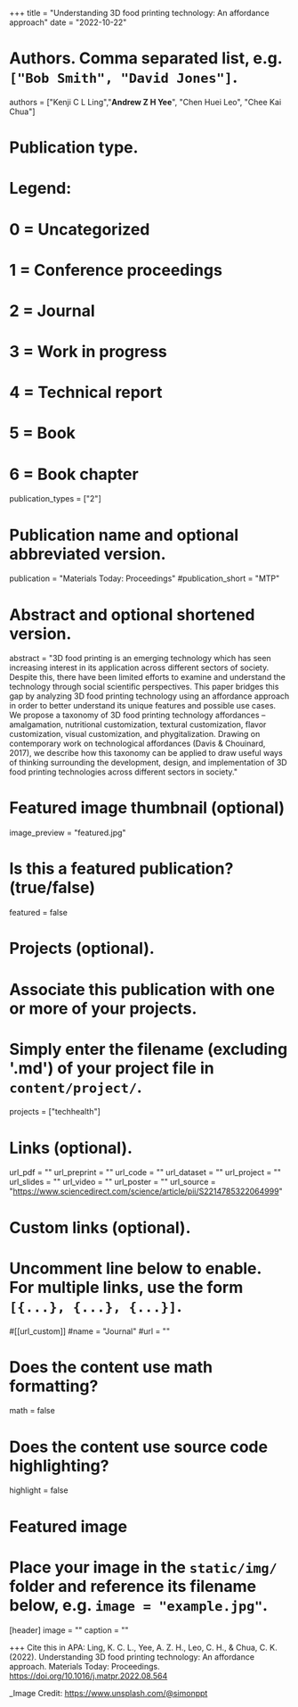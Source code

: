 +++
title = "Understanding 3D food printing technology: An affordance approach"
date = "2022-10-22"

# Authors. Comma separated list, e.g. `["Bob Smith", "David Jones"]`.

authors = ["Kenji C L Ling","**Andrew Z H Yee**", "Chen Huei Leo", "Chee Kai Chua"]

# Publication type.
# Legend:
# 0 = Uncategorized
# 1 = Conference proceedings
# 2 = Journal
# 3 = Work in progress
# 4 = Technical report
# 5 = Book
# 6 = Book chapter
publication_types = ["2"]

# Publication name and optional abbreviated version.
publication = "Materials Today: Proceedings"
#publication_short = "MTP"

# Abstract and optional shortened version.

abstract = "3D food printing is an emerging technology which has seen increasing interest in its application across different sectors of society. Despite this, there have been limited efforts to examine and understand the technology through social scientific perspectives. This paper bridges this gap by analyzing 3D food printing technology using an affordance approach in order to better understand its unique features and possible use cases. We propose a taxonomy of 3D food printing technology affordances – amalgamation, nutritional customization, textural customization, flavor customization, visual customization, and phygitalization. Drawing on contemporary work on technological affordances (Davis & Chouinard, 2017), we describe how this taxonomy can be applied to draw useful ways of thinking surrounding the development, design, and implementation of 3D food printing technologies across different sectors in society."

# Featured image thumbnail (optional)
image_preview = "featured.jpg"

# Is this a featured publication? (true/false)
featured = false

# Projects (optional).
#   Associate this publication with one or more of your projects.
#   Simply enter the filename (excluding '.md') of your project file in `content/project/`.
projects = ["techhealth"]

# Links (optional).
url_pdf = ""
url_preprint = ""
url_code = ""
url_dataset = ""
url_project = ""
url_slides = ""
url_video = ""
url_poster = ""
url_source = "https://www.sciencedirect.com/science/article/pii/S2214785322064999"

# Custom links (optional).
#   Uncomment line below to enable. For multiple links, use the form `[{...}, {...}, {...}]`.
#[[url_custom]]
#name = "Journal"
#url = ""

# Does the content use math formatting?
math = false

# Does the content use source code highlighting?
highlight = false
  
# Featured image
# Place your image in the `static/img/` folder and reference its filename below, e.g. `image = "example.jpg"`.
[header]
image = ""
caption = ""

+++
Cite this in APA: Ling, K. C. L., Yee, A. Z. H., Leo, C. H., & Chua, C. K. (2022). Understanding 3D food printing technology: An affordance approach. Materials Today: Proceedings. https://doi.org/10.1016/j.matpr.2022.08.564

_Image Credit: https://www.unsplash.com/@simonppt
